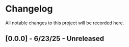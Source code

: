 # Changelog

All notable changes to this project will be recorded here.

## [0.0.0] - 6/23/25 - Unreleased
